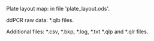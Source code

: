 Plate layout map: in file 'plate_layout.ods'.

ddPCR raw data: \*.qlb files.

Additional files: \*.csv, \*.bkp, \*.log, \*.txt \*.qlp and \*.qlr files.
